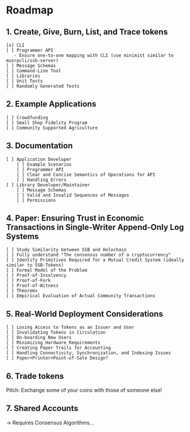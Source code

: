 # Roadmap

## 1. Create, Give, Burn, List, and Trace tokens
    [x] CLI
    [ ] Programmer API
       - Ensure one-to-one mapping with CLI (use minimist similar to muxrpcli/ssb-server)
    [ ] Message Schemas
    [ ] Command-Line Tool
    [ ] Libraries
    [ ] Unit Tests
    [ ] Randomly Generated Tests

## 2. Example Applications
    [ ] Crowdfunding
    [ ] Small Shop Fidelity Program
    [ ] Community Supported Agriculture

## 3. Documentation
    [ ] Application Developer
        [ ] Example Scenarios
        [ ] Programmer API
        [ ] Clear and Concise Semantics of Operations for API
        [ ] Handling Errors
    [ ] Library Developer/Maintainer
        [ ] Message Schemas
        [ ] Valid and Invalid Sequences of Messages
        [ ] Permissions

## 4. Paper: Ensuring Trust in Economic Transactions in Single-Writer Append-Only Log Systems
    [ ] Study Similarity between SSB and Holochain
    [ ] Fully understand "The consensus number of a cryptocurrency"
    [ ] Identify Primitives Required for a Mutual Credit System (ideally similar to SSB-Tokens)
    [ ] Formal Model of the Problem
    [ ] Proof-of-Insolvency
    [ ] Proof-of-Fork
    [ ] Proof-of-Witness
    [ ] Theorems
    [ ] Empirical Evaluation of Actual Community Transactions

## 5. Real-World Deployment Considerations 
    [ ] Losing Access to Tokens as an Issuer and User
    [ ] Invalidating Tokens in Circulation
    [ ] On-boarding New Users 
    [ ] Minimizing Hardware Requirements
    [ ] Creating Paper Trails for Accounting
    [ ] Handling Connectivity, Synchronization, and Indexing Issues 
    [ ] Paper+Printer+Point-of-Sale Design?

## 6. Trade tokens

Pitch: Exchange some of your coins with those of someone else!

## 7. Shared Accounts

-> Requires Consensus Algorithms...

